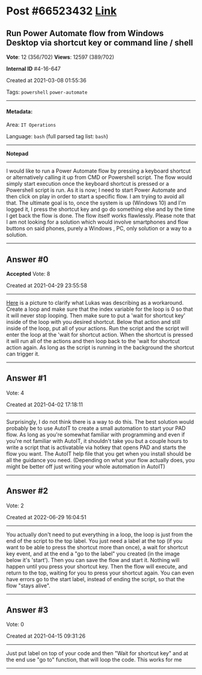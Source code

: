 
# Post \#66523432 [Link](https://stackoverflow.com/questions/66523432/)

## Run Power Automate flow from Windows Desktop via shortcut key or command line / shell

**Vote**: 12 (356/702) **Views**: 12597 (389/702) 

**Internal ID** \#4-16-647

Created at 2021-03-08 01:55:36

Tags: `powershell` `power-automate`

----------

#### Metadata:

Area: `IT Operations`

Language: `bash` (full parsed tag list: `bash`)

----------

**Notepad**


----------

I would like to run a Power Automate flow by pressing a keyboard shortcut or alternatively calling it up from CMD or Powershell script.
The flow would simply start execution once the keyboard shortcut is pressed or a Powershell script is run.
As it is now; I need to start Power Automate and then click on play in order to start a specific flow. I am trying to avoid all that.
The ultimate goal is to, once the system is up (Windows 10) and I'm logged it, I press the shortcut key and go do something else and by the time I get back the flow is done. The flow itself works flawlessly. Please note that I am not looking for a solution which would involve smartphones and flow buttons on said phones, purely  a Windows , PC, only solution or a way to a solution.


----------
        
## Answer \#0

**Accepted** Vote: 8

Created at 2021-04-29 23:55:58

------------

[Here](https://i.stack.imgur.com/v2cFO.png) is a picture to clarify what Lukas was describing as a workaround.
Create a loop and make sure that the index variable for the loop is 0 so that it will never stop looping. Then make sure to put a 'wait for shortcut key' inside of the loop with you desired shortcut. Below that action and still inside of the loop, put all of your actions.
Run the script and the script will enter the loop at the 'wait for shortcut action. When the shortcut is pressed it will run all of the actions and then loop back to the 'wait for shortcut action again. As long as the script is running in the background the shortcut can trigger it.


------------
    
    
## Answer \#1

 Vote: 4

Created at 2021-04-02 17:18:11

------------

Surprisingly, I do not think there is a way to do this.  The best solution would probably be to use AutoIT to create a small automation to start your PAD flow.
As long as you're somewhat familiar with programming and even if you're not familiar with AutoIT, it shouldn't take you but a couple hours to write a script that is activatable via hotkey that opens PAD and starts the flow you want.
The AutoIT help file that you get when you install should be all the guidance you need.
(Depending on what your flow actually does, you might be better off just writing your whole automation in AutoIT)


------------
    
    
## Answer \#2

 Vote: 2

Created at 2022-06-29 16:04:51

------------

You actually don't need to put everything in a loop, the loop is just from the end of the script to the top label. You just need a label at the top (if you want to be able to press the shortcut more than once), a wait for shortcut key event, and at the end a "go to the label" you created (in the image below it's 'start').
Then you can save the flow and start it. Nothing will happen until you press your shortcut key. Then the flow will execute, and return to the top, waiting for you to press your shortcut again.
You can even have errors go to the start label, instead of ending the script, so that the flow "stays alive".
[](https://i.stack.imgur.com/WZ2li.png)


------------
    
    
## Answer \#3

 Vote: 0

Created at 2021-04-15 09:31:26

------------

Just put label on top of your code and then "Wait for shortcut key" and at the end use "go to" function, that will loop the code. This works for me


------------
    
    
